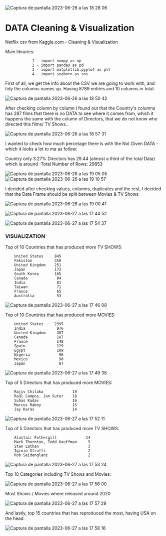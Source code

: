 
![Captura de pantalla 2023-06-26 a las 18 28 06](https://github.com/JesusGuardiaRamirez/Netflix_DATACleaning_Visualization/assets/125477881/f9c3ce33-f987-4c74-b6e1-9afdb87a7399)



# DATA Cleaning & Visualization
Netflix csv from Kaggle.com  - Cleaning & Visualization


Main libraries: 

        
                1 - import numpy as np
                2 - import pandas as pd
                3 - import matplotlib.pyplot as plt
                4 - import seaborn as sns



First of all, we get the info about the CSV we are going to work with, and tidy the columns names up. Having 8789 entries and 10 columns in total.

![Captura de pantalla 2023-06-26 a las 18 50 42](https://github.com/JesusGuardiaRamirez/Netflix_DATACleaning_Visualization/assets/125477881/32f8a809-9c29-4607-ae44-a768e2cc0ba1)



After checking column by column I found out that the Country's columns has 287 films that there is no DATA to see where it comes from, which it happens the same with the column of Directors, that we do not know who directed this films/ TV Shows..



![Captura de pantalla 2023-06-26 a las 18 57 31](https://github.com/JesusGuardiaRamirez/Netflix_DATACleaning_Visualization/assets/125477881/eac263ee-dce6-4033-bd7a-0457a1fa79fb)


I wanted to check how much percetage there is with the Not Given DATA - which it looks a lot to me as follow:

Country only 3.27%
Directors has 29.44 (almost a third of the total Data) which is around -Total Number of Rows: 29853

![Captura de pantalla 2023-06-26 a las 19 05 05](https://github.com/JesusGuardiaRamirez/Netflix_DATACleaning_Visualization/assets/125477881/d18beee9-ba11-434f-871b-b6a80aadfd1b)
![Captura de pantalla 2023-06-26 a las 19 10 57](https://github.com/JesusGuardiaRamirez/Netflix_DATACleaning_Visualization/assets/125477881/79e9cf82-22e0-40ba-a76d-b058443a4707)



I decided after checking values, columns, duplicates and the rest, I decided that the Data Frame should be split between Movies & TV Shows

![Captura de pantalla 2023-06-26 a las 19 00 41](https://github.com/JesusGuardiaRamirez/Netflix_DATACleaning_Visualization/assets/125477881/6b59ec26-11ce-4778-9c79-931c18721f81)

![Captura de pantalla 2023-06-27 a las 17 44 52](https://github.com/JesusGuardiaRamirez/Netflix_DATACleaning_Visualization/assets/125477881/20db4411-bac1-48e3-a72a-3b66cb3cc932)


![Captura de pantalla 2023-06-27 a las 17 54 37](https://github.com/JesusGuardiaRamirez/Netflix_DATACleaning_Visualization/assets/125477881/027bf372-026e-4d2e-b7d6-49045b84774a)



### VISUALIZATION

Top of 10 Countries that has produced more TV SHOWS:

        United States     845
        Pakistan          350
        United Kingdom    251
        Japan             172
        South Korea       165
        Canada             84
        India              81
        Taiwan             71
        France             65
        Australia          53



![Captura de pantalla 2023-06-27 a las 17 46 08](https://github.com/JesusGuardiaRamirez/Netflix_DATACleaning_Visualization/assets/125477881/2ba98609-aec3-470a-9e91-4c53e963bdbf)


Top of 10 Countries that has produced more MOVIES:


        United States     2395
        India              976
        United Kingdom     387
        Canada             187
        France             148
        Spain              129
        Egypt              109
        Nigeria             96
        Mexico              90
        Japan               87


 ![Captura de pantalla 2023-06-27 a las 17 49 38](https://github.com/JesusGuardiaRamirez/Netflix_DATACleaning_Visualization/assets/125477881/6a4db95a-298f-4ede-859c-eb730951fdb6)


Top of 5 Directors that has produced more MOVIES:

        Rajiv Chilaka             19
        Raúl Campos, Jan Suter    18
        Suhas Kadav               16
        Marcus Raboy              15
        Jay Karas                 14





 ![Captura de pantalla 2023-06-27 a las 17 52 11](https://github.com/JesusGuardiaRamirez/Netflix_DATACleaning_Visualization/assets/125477881/bfe4d0f9-ab49-477c-bec9-721d275700b7)


Top of 5 Directors that has produced more TV SHOWS:


        Alastair Fothergill             14
        Mark Thornton, Todd Kauffman     5
        Stan Lathan                      3
        Iginio Straffi                   2
        Rob Seidenglanz                  2


 ![Captura de pantalla 2023-06-27 a las 17 53 24](https://github.com/JesusGuardiaRamirez/Netflix_DATACleaning_Visualization/assets/125477881/e26dc66b-e7f8-45ce-bbb1-57ced7f5fbf1)




 Top 10 Categories including TV Shows and Movies:


 ![Captura de pantalla 2023-06-27 a las 17 56 00](https://github.com/JesusGuardiaRamirez/Netflix_DATACleaning_Visualization/assets/125477881/3cad07ff-05ec-4199-bd9c-e0fb73b51626)


Most Shows / Movies where released around 2020


![Captura de pantalla 2023-06-27 a las 17 57 29](https://github.com/JesusGuardiaRamirez/Netflix_DATACleaning_Visualization/assets/125477881/18e1b344-1551-4bdb-acf0-31f4771298d0)



And lastly, top 15 countries that has reproduced the most, having USA on the head. 


![Captura de pantalla 2023-06-27 a las 17 58 16](https://github.com/JesusGuardiaRamirez/Netflix_DATACleaning_Visualization/assets/125477881/27ce1d57-10de-45cd-90ea-d55ef9b9b59a)
